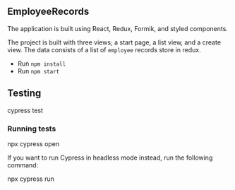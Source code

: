 ## EmployeeRecords

The application is built using React, Redux, Formik, and styled components.

The project is built with three views; a start page, a list view, and a create view. The data consists of a list of `employee` records store in redux.

- Run `npm install`
- Run `npm start`

## Testing

cypress test 

### Running tests

npx cypress open

If you want to run Cypress in headless mode instead, run the following command:

npx cypress run
